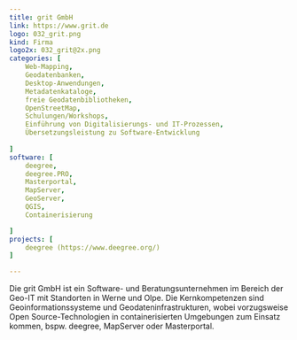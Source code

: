```yaml
---
title: grit GmbH
link: https://www.grit.de 
logo: 032_grit.png
kind: Firma
logo2x: 032_grit@2x.png
categories: [
    Web-Mapping,
    Geodatenbanken,
    Desktop-Anwendungen,
    Metadatenkataloge,
    freie Geodatenbibliotheken,
    OpenStreetMap,
    Schulungen/Workshops, 
    Einführung von Digitalisierungs- und IT-Prozessen,
    Übersetzungsleistung zu Software-Entwicklung
    
]
software: [
    deegree, 
    deegree.PRO, 
    Masterportal, 
    MapServer, 
    GeoServer, 
    QGIS, 
    Containerisierung

]
projects: [
    deegree (https://www.deegree.org/)
]

---
```


Die grit GmbH ist ein Software- und Beratungsunternehmen im Bereich der Geo-IT mit Standorten in Werne und Olpe. Die Kernkompetenzen sind Geoinformationssysteme und Geodateninfrastrukturen, wobei vorzugsweise Open Source-Technologien in containerisierten Umgebungen zum Einsatz kommen, bspw. deegree, MapServer oder Masterportal.


